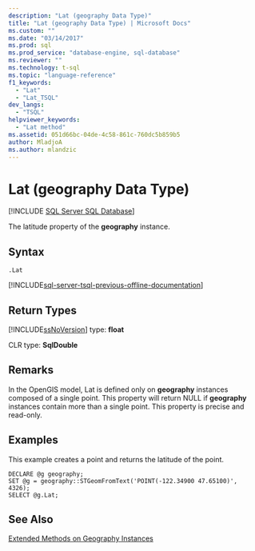 ```yaml
---
description: "Lat (geography Data Type)"
title: "Lat (geography Data Type) | Microsoft Docs"
ms.custom: ""
ms.date: "03/14/2017"
ms.prod: sql
ms.prod_service: "database-engine, sql-database"
ms.reviewer: ""
ms.technology: t-sql
ms.topic: "language-reference"
f1_keywords: 
  - "Lat"
  - "Lat_TSQL"
dev_langs: 
  - "TSQL"
helpviewer_keywords: 
  - "Lat method"
ms.assetid: 051d66bc-04de-4c58-861c-760dc5b859b5
author: MladjoA
ms.author: mlandzic 
---
```

# Lat (geography Data Type)
[!INCLUDE [SQL Server SQL Database](../../includes/applies-to-version/sql-asdb.md)]

  The latitude property of the **geography** instance.  
  
## Syntax  
  
```  
.Lat  
```  
  
[!INCLUDE[sql-server-tsql-previous-offline-documentation](../../includes/sql-server-tsql-previous-offline-documentation.md)]

## Return Types
 [!INCLUDE[ssNoVersion](../../includes/ssnoversion-md.md)] type: **float**  
  
 CLR type: **SqlDouble**  
  
## Remarks  
 In the OpenGIS model, Lat is defined only on **geography** instances composed of a single point. This property will return NULL if **geography** instances contain more than a single point. This property is precise and read-only.  
  
## Examples  
 This example creates a point and returns the latitude of the point.  
  
```  
DECLARE @g geography;  
SET @g = geography::STGeomFromText('POINT(-122.34900 47.65100)', 4326);  
SELECT @g.Lat;  
```  
  
## See Also  
 [Extended Methods on Geography Instances](../../t-sql/spatial-geography/extended-methods-on-geography-instances.md)  
  
  
